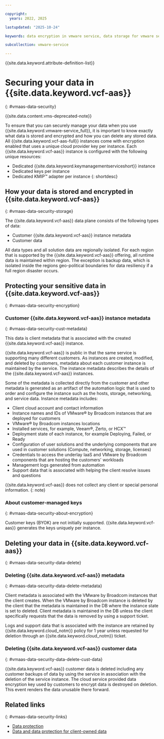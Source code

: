 ```yaml
---

copyright:
  years: 2022, 2025

lastupdated: "2025-10-24"

keywords: data encryption in vmware service, data storage for vmware service, bring your own keys for vmware service, BYOK for vmware service, key management for vmware service, key encryption for vmware service, personal data in vmware service, data deletion for vmware service, data in vmware service, data security in vmware service, KYOK for vmware service

subcollection: vmware-service

---
```


{{site.data.keyword.attribute-definition-list}}

# Securing your data in {{site.data.keyword.vcf-aas}}
{: #vmaas-data-security}

{{site.data.content.vms-deprecated-note}}

To ensure that you can securely manage your data when you use {{site.data.keyword.vmware-service_full}}, it is important to know exactly what data is stored and encrypted and how you can delete any stored data. All {{site.data.keyword.vcf-aas-full}} instances come with encryption enabled that uses a unique cloud provider key per instance. Each {{site.data.keyword.vcf-aas}} instance is configured with the following unique resources:

* Dedicated {{site.data.keyword.keymanagementserviceshort}} instance
* Dedicated keys per instance
* Dedicated KMIP™ adapter per instance
{: shortdesc}

## How your data is stored and encrypted in {{site.data.keyword.vcf-aas}}
{: #vmaas-data-security-storage}

The {{site.data.keyword.vcf-aas}} data plane consists of the following types of data:
* Customer {{site.data.keyword.vcf-aas}} instance metadata
* Customer data

All data types and all solution data are regionally isolated. For each region that is supported by the {{site.data.keyword.vcf-aas}} offering, all runtime data is maintained within region. The exception is backup data, which is isolated inside the regions geo-political boundaries for data resiliency if a full region disaster occurs.

## Protecting your sensitive data in {{site.data.keyword.vcf-aas}}
{: #vmaas-data-security-encryption}

### Customer {{site.data.keyword.vcf-aas}} instance metadata
{: #vmaas-data-security-cust-metadata}

This data is client metadata that is associated with the created {{site.data.keyword.vcf-aas}} instance.

{{site.data.keyword.vcf-aas}} is public in that the same service is supporting many different customers. As instances are created, modified, and deleted by customers, metadata about each customer instance is maintained by the service. The instance metadata describes the details of the {{site.data.keyword.vcf-aas}} instances.

Some of the metadata is collected directly from the customer and other metadata is generated as an artifact of the automation logic that is used to order and configure the instance such as the hosts, storage, networking, and service data. Instance metadata includes:

* Client cloud account and contact information
* Instance names and IDs of VMware® by Broadcom instances that are deployed for customers
* VMware® by Broadcom instances locations
* Installed services, for example, Veeam®, Zerto, or HCX™
* Deployment state of each instance, for example Deploying, Failed, or Ready
* Configuration of user solutions and the underlying components that are used in customer solutions (Compute, networking, storage, licenses)
* Credentials to access the underlay IaaS and VMware by Broadcom components that are hosting the customers' workloads
* Management logs generated from automation
* Support data that is associated with helping the client resolve issues and questions

{{site.data.keyword.vcf-aas}} does not collect any client or special personal information.
{: note}

### About customer-managed keys
{: #vmaas-data-security-about-encryption}

Customer keys (BYOK) are not initially supported. {{site.data.keyword.vcf-aas}} generates the keys uniquely per instance.

## Deleting your data in {{site.data.keyword.vcf-aas}}
{: #vmaas-data-security-data-delete}

### Deleting {{site.data.keyword.vcf-aas}} metadata
{: #vmaas-data-security-data-delete-metadata}

Client metadata is associated with the VMware by Broadcom instances that the client creates. When the VMware by Broadcom instance is deleted by the client that the metadata is maintained in the DB where the instance state is set to deleted. Client metadata is maintained in the DB unless the client specifically requests that the data is removed by using a support ticket.

Logs and support data that is associated with the instance are retained by {{site.data.keyword.cloud_notm}} policy for 1 year unless requested for deletion through an {{site.data.keyword.cloud_notm}} ticket.

### Deleting {{site.data.keyword.vcf-aas}} customer data
{: #vmaas-data-security-data-delete-cust-data}

{{site.data.keyword.vcf-aas}} customer data is deleted including any customer backups of data by using the service in association with the deletion of the service instance. The cloud service provided data encryption key used by customers to encrypt data is destroyed on deletion. This event renders the data unusable there forward.

## Related links
{: #vmaas-data-security-links}

* [Data protection](/docs/vmware-service?topic=vmware-service-architecture-workload-isolation-learning#architecture-workload-isolation-data-protection)
* [Data and data protection for client-owned data](/docs/vmware-service?topic=vmware-service-architecture-workload-isolation-learning#architecture-workload-isolation-data-client)
